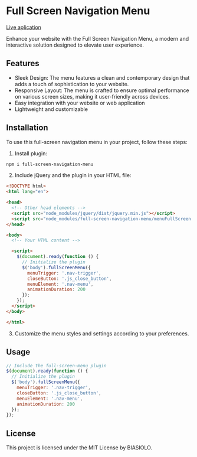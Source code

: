 # Full Screen Navigation Menu

[Live aplication](https://menu-full-screen.vercel.app/)

Enhance your website with the Full Screen Navigation Menu, a modern and interactive solution designed to elevate user experience.

## Features

- Sleek Design: The menu features a clean and contemporary design that adds a touch of sophistication to your website.
- Responsive Layout: The menu is crafted to ensure optimal performance on various screen sizes, making it user-friendly across devices.
- Easy integration with your website or web application
- Lightweight and customizable

## Installation

To use this full-screen navigation menu in your project, follow these steps:

1. Install plugin:

```bash
npm i full-screen-navigation-menu
```

2. Include jQuery and the plugin in your HTML file:

```html
<!DOCTYPE html>
<html lang="en">

<head>
  <!-- Other head elements -->
  <script src="node_modules/jquery/dist/jquery.min.js"></script>
  <script src="node_modules/full-screen-navigation-menu/menuFullScreen.js"></script>
</head>

<body>
  <!-- Your HTML content -->

  <script>
    $(document).ready(function () {
      // Initialize the plugin
      $('body').fullScreenMenu({
        menuTrigger: '.nav-trigger',
        closeButton: '.js_close_button',
        menuElement: '.nav-menu',
        animationDuration: 200
      });
    });
  </script>
</body>

</html>
```

3. Customize the menu styles and settings according to your preferences.

## Usage

```javascript
// Include the full-screen-menu plugin
$(document).ready(function () {
  // Initialize the plugin
  $('body').fullScreenMenu({
    menuTrigger: '.nav-trigger',
    closeButton: '.js_close_button',
    menuElement: '.nav-menu',
    animationDuration: 200
  });
});
```

## License

This project is licensed under the MIT License by BIASIOLO.
```

